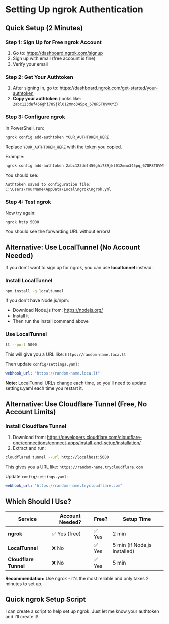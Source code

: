 # Setting Up ngrok Authentication

## Quick Setup (2 Minutes)

### Step 1: Sign Up for Free ngrok Account

1. Go to: https://dashboard.ngrok.com/signup
2. Sign up with email (free account is fine)
3. Verify your email

### Step 2: Get Your Authtoken

1. After signing in, go to: https://dashboard.ngrok.com/get-started/your-authtoken
2. **Copy your authtoken** (looks like: `2abc123def456ghi789jkl012mno345pq_678RSTUVWXYZ`)

### Step 3: Configure ngrok

In PowerShell, run:
```bash
ngrok config add-authtoken YOUR_AUTHTOKEN_HERE
```

Replace `YOUR_AUTHTOKEN_HERE` with the token you copied.

Example:
```bash
ngrok config add-authtoken 2abc123def456ghi789jkl012mno345pq_678RSTUVWXYZ
```

You should see:
```
Authtoken saved to configuration file: C:\Users\YourName\AppData\Local\ngrok\ngrok.yml
```

### Step 4: Test ngrok

Now try again:
```bash
ngrok http 5000
```

You should see the forwarding URL without errors!

## Alternative: Use LocalTunnel (No Account Needed)

If you don't want to sign up for ngrok, you can use **localtunnel** instead:

### Install LocalTunnel
```bash
npm install -g localtunnel
```

If you don't have Node.js/npm:
- Download Node.js from: https://nodejs.org/
- Install it
- Then run the install command above

### Use LocalTunnel
```bash
lt --port 5000
```

This will give you a URL like: `https://random-name.loca.lt`

Then update `config/settings.yaml`:
```yaml
webhook_url: "https://random-name.loca.lt"
```

**Note:** LocalTunnel URLs change each time, so you'll need to update settings.yaml each time you restart it.

## Alternative: Use Cloudflare Tunnel (Free, No Account Limits)

### Install Cloudflare Tunnel
1. Download from: https://developers.cloudflare.com/cloudflare-one/connections/connect-apps/install-and-setup/installation/
2. Extract and run:
```bash
cloudflared tunnel --url http://localhost:5000
```

This gives you a URL like: `https://random-name.trycloudflare.com`

Update `config/settings.yaml`:
```yaml
webhook_url: "https://random-name.trycloudflare.com"
```

## Which Should I Use?

| Service | Account Needed? | Free? | Setup Time |
|---------|----------------|-------|------------|
| **ngrok** | ✅ Yes (free) | ✅ Yes | 2 min |
| **LocalTunnel** | ❌ No | ✅ Yes | 5 min (if Node.js installed) |
| **Cloudflare Tunnel** | ❌ No | ✅ Yes | 5 min |

**Recommendation:** Use ngrok - it's the most reliable and only takes 2 minutes to set up.

## Quick ngrok Setup Script

I can create a script to help set up ngrok. Just let me know your authtoken and I'll create it!

